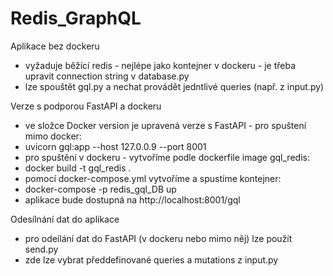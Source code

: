 # Redis_GraphQL
Aplikace bez dockeru 
- vyžaduje běžící redis - nejlépe jako kontejner v dockeru - je třeba upravit connection string v database.py
- lze spouštět gql.py a nechat provádět jedntlivé queries (např. z input.py)

Verze s podporou FastAPI a dockeru
- ve složce Docker version je upravená verze s FastAPI - pro spuštení mimo docker:
- uvicorn gql:app --host 127.0.0.9 --port 8001
- pro spuštění v dockeru - vytvoříme podle dockerfile image gql_redis:
- docker build -t gql_redis .
- pomocí docker-compose.yml vytvoříme a spustíme kontejner:
- docker-compose -p redis_gql_DB up
- aplikace bude dostupná na http://localhost:8001/gql

Odesílnání dat do aplikace
- pro odeílání dat do FastAPI (v dockeru nebo mimo něj) lze použít send.py
- zde lze vybrat předdefinované queries a mutations z input.py
